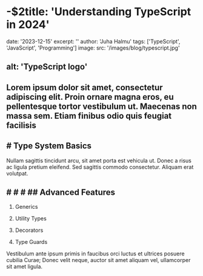 
# -$2title: 'Understanding TypeScript in 2024'

date: '2023-12-15'
excerpt: ''
author: 'Juha Halmu'
tags: ['TypeScript', 'JavaScript', 'Programming']
image:
  src: '/images/blog/typescript.jpg'

## alt: 'TypeScript logo'

## Lorem ipsum dolor sit amet, consectetur adipiscing elit. Proin ornare magna eros, eu pellentesque tortor vestibulum ut. Maecenas non massa sem. Etiam finibus odio quis feugiat facilisis

## # Type System Basics

Nullam sagittis tincidunt arcu, sit amet porta est vehicula ut. Donec a risus ac ligula pretium eleifend. Sed sagittis commodo consectetur. Aliquam erat volutpat.

## # # # ## Advanced Features


1. Generics


1. Utility Types


1. Decorators


1. Type Guards

Vestibulum ante ipsum primis in faucibus orci luctus et ultrices posuere cubilia Curae; Donec velit neque, auctor sit amet aliquam vel, ullamcorper sit amet ligula.
